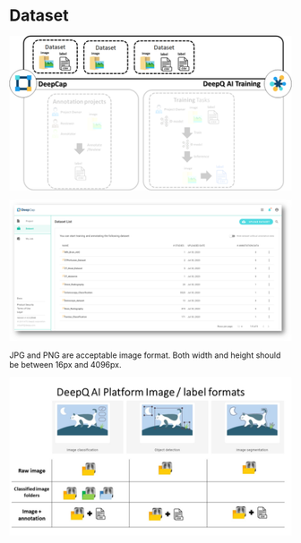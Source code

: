 # Dataset

![](../.gitbook/assets/image%20%28145%29.png)



![Dataset overview](../.gitbook/assets/image%20%28140%29.png)

JPG and PNG are acceptable image format. Both width and height should be between 16px and 4096px.

![](../.gitbook/assets/cat.jpg)

